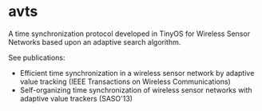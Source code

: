 # avts

A time synchronization protocol developed in TinyOS for Wireless Sensor Networks based upon an adaptive search algorithm. 

See publications:
- Efficient time synchronization in a wireless sensor network by adaptive value tracking (IEEE Transactions on Wireless Communications) 
- Self-organizing time synchronization of wireless sensor networks with adaptive value trackers (SASO'13)
